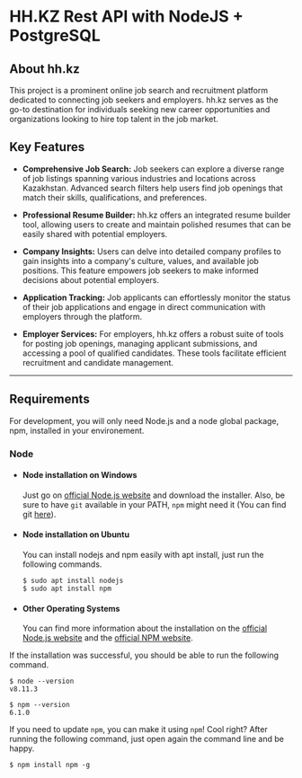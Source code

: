 # HH.KZ Rest API with NodeJS + PostgreSQL

## About hh.kz
This project is a prominent online job search and recruitment platform dedicated to connecting job seekers and employers. 
hh.kz serves as the go-to destination for individuals seeking new career opportunities and organizations looking to hire top talent in the job market.

## Key Features
- **Comprehensive Job Search:** Job seekers can explore a diverse range of job listings spanning various industries and locations across Kazakhstan. Advanced search filters help users find job openings that match their skills, qualifications, and preferences.

- **Professional Resume Builder:** hh.kz offers an integrated resume builder tool, allowing users to create and maintain polished resumes that can be easily shared with potential employers.

- **Company Insights:** Users can delve into detailed company profiles to gain insights into a company's culture, values, and available job positions. This feature empowers job seekers to make informed decisions about potential employers.

- **Application Tracking:** Job applicants can effortlessly monitor the status of their job applications and engage in direct communication with employers through the platform.

- **Employer Services:** For employers, hh.kz offers a robust suite of tools for posting job openings, managing applicant submissions, and accessing a pool of qualified candidates. These tools facilitate efficient recruitment and candidate management.


---
## Requirements

For development, you will only need Node.js and a node global package, npm, installed in your environement.

### Node
- #### Node installation on Windows

  Just go on [official Node.js website](https://nodejs.org/) and download the installer.
Also, be sure to have `git` available in your PATH, `npm` might need it (You can find git [here](https://git-scm.com/)).

- #### Node installation on Ubuntu

  You can install nodejs and npm easily with apt install, just run the following commands.

      $ sudo apt install nodejs
      $ sudo apt install npm

- #### Other Operating Systems
  You can find more information about the installation on the [official Node.js website](https://nodejs.org/) and the [official NPM website](https://npmjs.org/).

If the installation was successful, you should be able to run the following command.

    $ node --version
    v8.11.3

    $ npm --version
    6.1.0

If you need to update `npm`, you can make it using `npm`! Cool right? After running the following command, just open again the command line and be happy.

    $ npm install npm -g